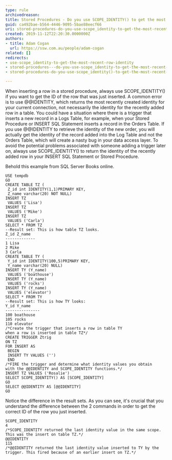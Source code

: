 ```yaml
---
type: rule
archivedreason: 
title: Stored Procedures - Do you use SCOPE_IDENTITY() to get the most recent row identity?
guid: ca492bae-b564-4446-9095-5bae88eecf66
uri: stored-procedures-do-you-use-scope_identity-to-get-the-most-recent-row-identity
created: 2019-11-12T22:20:30.0000000Z
authors:
- title: Adam Cogan
  url: https://ssw.com.au/people/adam-cogan
related: []
redirects:
- use-scope_identity-to-get-the-most-recent-row-identity
- stored-procedures---do-you-use-scope_identity-to-get-the-most-recent-row-identity
- stored-procedures-do-you-use-scope_identity()-to-get-the-most-recent-row-identity

---
```


When inserting a row in a stored procedure, always use SCOPE\_IDENTITY() if you want to get the ID of the row that was just inserted. A common error is to use @@IDENTITY, which returns the most recently created identity for your current connection, not necessarily the identity for the recently added row in a table. You could have a situation where there is a trigger that inserts a new record in a Logs Table, for example, when your Stored Procedure or INSERT SQL Statement inserts a record in the Orders Table. If you use @@IDENTITY to retrieve the identity of the new order, you will actually get the identity of the record added into the Log Table and not the Orders Table, which will create a nasty bug in your data access layer. To avoid the potential problems associated with someone adding a trigger later on, always use SCOPE\_IDENTITY() to return the identity of the recently added row in your INSERT SQL Statement or Stored Procedure.

<!--endintro-->

Behold this example from SQL Server Books online.



```
USE tempdb
GO
CREATE TABLE TZ (
 Z_id int IDENTITY(1,1)PRIMARY KEY,
 Z_name varchar(20) NOT NULL)
INSERT TZ
 VALUES ('Lisa')
INSERT TZ
 VALUES ('Mike')
INSERT TZ
 VALUES ('Carla')
SELECT * FROM TZ
--Result set: This is how table TZ looks.
Z_id Z_name
-------------
1 Lisa
2 Mike
3 Carla
CREATE TABLE TY (
 Y_id int IDENTITY(100,5)PRIMARY KEY,
 Y_name varchar(20) NULL)
INSERT TY (Y_name)
 VALUES ('boathouse')
INSERT TY (Y_name)
 VALUES ('rocks')
INSERT TY (Y_name)
 VALUES ('elevator')
SELECT * FROM TY
--Result set: This is how TY looks:
Y_id Y_name
---------------
100 boathouse
105 rocks
110 elevator
/*Create the trigger that inserts a row in table TY 
when a row is inserted in table TZ*/
CREATE TRIGGER Ztrig
ON TZ
FOR INSERT AS 
 BEGIN
 INSERT TY VALUES ('')
 END
/*FIRE the trigger and determine what identity values you obtain 
with the @@IDENTITY and SCOPE_IDENTITY functions.*/
INSERT TZ VALUES ('Rosalie')
SELECT SCOPE_IDENTITY() AS [SCOPE_IDENTITY]
GO
SELECT @@IDENTITY AS [@@IDENTITY]
GO
```



Notice the difference in the result sets. As you can see, it's crucial that you understand the difference between the 2 commands in order to get the correct ID of the row you just inserted.



```
SCOPE_IDENTITY
4
/*SCOPE_IDENTITY returned the last identity value in the same scope. This was the insert on table TZ.*/
@@IDENTITY
115
/*@@IDENTITY returned the last identity value inserted to TY by the trigger. This fired because of an earlier insert on TZ.*/
```
